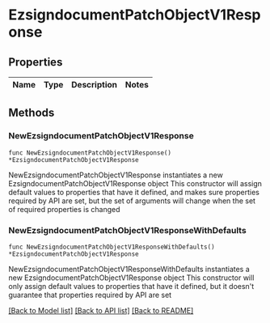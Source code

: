 # EzsigndocumentPatchObjectV1Response

## Properties

Name | Type | Description | Notes
------------ | ------------- | ------------- | -------------

## Methods

### NewEzsigndocumentPatchObjectV1Response

`func NewEzsigndocumentPatchObjectV1Response() *EzsigndocumentPatchObjectV1Response`

NewEzsigndocumentPatchObjectV1Response instantiates a new EzsigndocumentPatchObjectV1Response object
This constructor will assign default values to properties that have it defined,
and makes sure properties required by API are set, but the set of arguments
will change when the set of required properties is changed

### NewEzsigndocumentPatchObjectV1ResponseWithDefaults

`func NewEzsigndocumentPatchObjectV1ResponseWithDefaults() *EzsigndocumentPatchObjectV1Response`

NewEzsigndocumentPatchObjectV1ResponseWithDefaults instantiates a new EzsigndocumentPatchObjectV1Response object
This constructor will only assign default values to properties that have it defined,
but it doesn't guarantee that properties required by API are set


[[Back to Model list]](../README.md#documentation-for-models) [[Back to API list]](../README.md#documentation-for-api-endpoints) [[Back to README]](../README.md)


